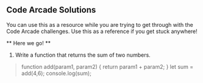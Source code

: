 ## Code Arcade Solutions

You can use this as a resource while you are trying to get through with the Code Arcade challenges. Use this as a reference if you get stuck anywhere!

** Here we go! **

1. Write a function that returns the sum of two numbers.

>function add(param1, param2) {
>    return param1 + param2; 
>   }
>let sum = add(4,6);
>console.log(sum);
